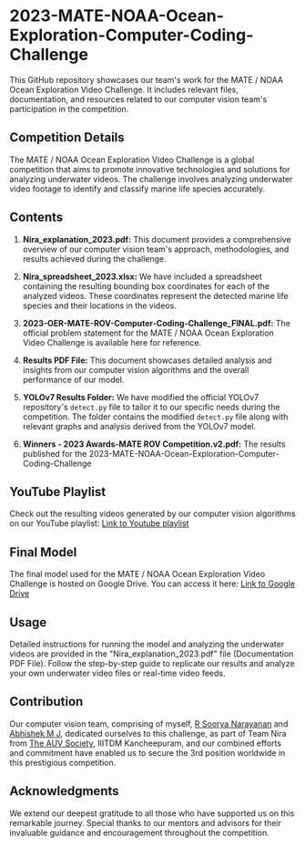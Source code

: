 # 2023-MATE-NOAA-Ocean-Exploration-Computer-Coding-Challenge


This GitHub repository showcases our team's work for the MATE / NOAA Ocean Exploration Video Challenge. It includes relevant files, documentation, and resources related to our computer vision team's participation in the competition.

## Competition Details

The MATE / NOAA Ocean Exploration Video Challenge is a global competition that aims to promote innovative technologies and solutions for analyzing underwater videos. The challenge involves analyzing underwater video footage to identify and classify marine life species accurately.

## Contents

1. **Nira_explanation_2023.pdf:** This document provides a comprehensive overview of our computer vision team's approach, methodologies, and results achieved during the challenge.

2. **Nira_spreadsheet_2023.xlsx:** We have included a spreadsheet containing the resulting bounding box coordinates for each of the analyzed videos. These coordinates represent the detected marine life species and their locations in the videos.

3. **2023-OER-MATE-ROV-Computer-Coding-Challenge_FINAL.pdf:** The official problem statement for the MATE / NOAA Ocean Exploration Video Challenge is available here for reference.

4. **Results PDF File:** This document showcases detailed analysis and insights from our computer vision algorithms and the overall performance of our model.

5. **YOLOv7 Results Folder:** We have modified the official YOLOv7 repository's `detect.py` file to tailor it to our specific needs during the competition. The folder contains the modified `detect.py` file along with relevant graphs and analysis derived from the YOLOv7 model.

6. **Winners - 2023 Awards-MATE ROV Competition.v2.pdf:** The results published for the 2023-MATE-NOAA-Ocean-Exploration-Computer-Coding-Challenge

## YouTube Playlist

Check out the resulting videos generated by our computer vision algorithms on our YouTube playlist: [Link to Youtube playlist](https://youtube.com/playlist?list=PLhvbtt31sTvwgCY9AcrJosILkeuTfehPu)

## Final Model

The final model used for the MATE / NOAA Ocean Exploration Video Challenge is hosted on Google Drive. You can access it here: [Link to Google Drive](https://drive.google.com/file/d/1C06lNk8Fp0p4gFdN-rPMi2D22PDdaimg/view?usp=drive_link)

## Usage

Detailed instructions for running the model and analyzing the underwater videos are provided in the "Nira_explanation_2023.pdf" file (Documentation PDF File). Follow the step-by-step guide to replicate our results and analyze your own underwater video files or real-time video feeds.

## Contribution

Our computer vision team, comprising of myself, [R Soorya Narayanan](https://www.linkedin.com/in/sooryanarayanan978/) and [Abhishek M J](https://www.linkedin.com/in/abhishek-m-j-607964225/), dedicated ourselves to this challenge, as part of Team Nira from [The AUV Society](https://www.linkedin.com/company/auv-iiitdm-kancheepuram/), IIITDM Kancheepuram, and our combined efforts and commitment have enabled us to secure the 3rd position worldwide in this prestigious competition.

## Acknowledgments

We extend our deepest gratitude to all those who have supported us on this remarkable journey. Special thanks to our mentors and advisors for their invaluable guidance and encouragement throughout the competition.
